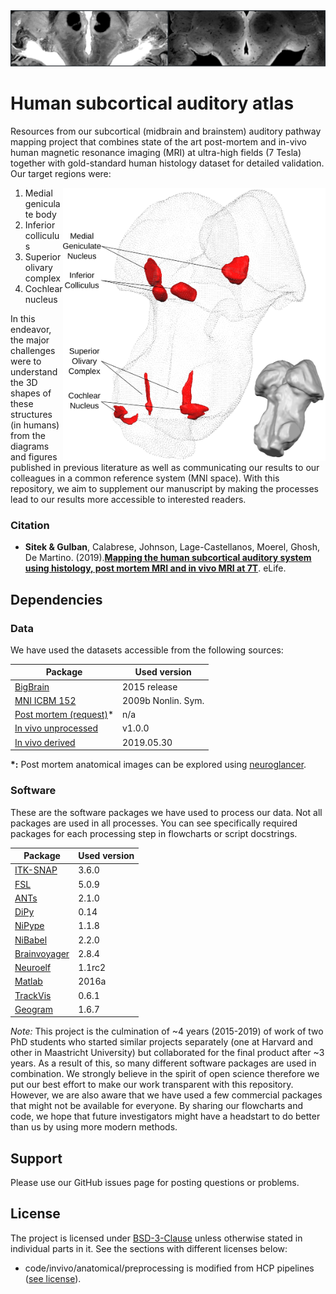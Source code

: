 <img src=readme_visuals/visual_01.svg>

# Human subcortical auditory atlas
Resources from our subcortical (midbrain and brainstem) auditory pathway mapping project that combines state of the art post-mortem and in-vivo human magnetic resonance imaging (MRI) at ultra-high fields (7 Tesla) together with gold-standard human histology dataset for detailed validation. Our target regions were:

<img src="readme_visuals/visual_02.svg" width=420 align="right" />

1. Medial geniculate body
2. Inferior colliculus
3. Superior olivary complex
4. Cochlear nucleus

In this endeavor, the major challenges were to understand the 3D shapes of these structures (in humans) from the diagrams and figures published in previous literature as well as communicating our results to our colleagues in a common reference system (MNI space). With this repository, we aim to supplement our manuscript by making the processes lead to our results more accessible to interested readers.

### Citation
- __Sitek & Gulban__, Calabrese, Johnson, Lage-Castellanos, Moerel, Ghosh, De Martino. (2019).[__Mapping the human subcortical auditory system using histology, post mortem MRI and in vivo MRI at 7T__](https://elifesciences.org/articles/48932). eLife.

## Dependencies

### Data
We have used the datasets accessible from the following sources:

| Package                                                  | Used version |
|----------------------------------------------------------|--------------|
| [BigBrain](https://bigbrain.loris.ca/main.php)           | 2015 release |
| [MNI ICBM 152](http://www.bic.mni.mcgill.ca/ServicesAtlases/ICBM152NLin2009)| 2009b Nonlin. Sym.|
| [Post mortem (request)](http://www.civm.duhs.duke.edu/SharedData/DataSupplements.htm)*| n/a        |
| [In vivo unprocessed](https://openneuro.org/datasets/ds001942)| v1.0.0     |
| [In vivo derived](https://osf.io/hxekn/)                 | 2019.05.30 |

__*:__ Post mortem anatomical images can be explored using [neuroglancer](http://oms.mit.edu:8080/#!%7B%22layers%22:%7B%22precomputed%22:%7B%22source%22:%22precomputed://http://oms.mit.edu:8080/precomputed%22%2C%22type%22:%22image%22%7D%7D%2C%22navigation%22:%7B%22pose%22:%7B%22position%22:%7B%22voxelSize%22:%5B50000%2C50000%2C50000%5D%2C%22voxelCoordinates%22:%5B789.3259887695312%2C577.9903564453125%2C586.8760986328125%5D%7D%7D%2C%22zoomFactor%22:25513.613430689424%7D%2C%22showSlices%22:false%2C%22layout%22:%224panel%22%7D).

### Software
These are the software packages we have used to process our data. Not all packages are used in all processes. You can see specifically required packages for each processing step in flowcharts or script docstrings.

| Package                                                  | Used version |
|----------------------------------------------------------|--------------|
| [ITK-SNAP](http://www.itksnap.org/)                      | 3.6.0        |
| [FSL](https://fsl.fmrib.ox.ac.uk/fsl)                    | 5.0.9        |
| [ANTs](http://stnava.github.io/ANTs/)                    | 2.1.0        |
| [DiPy](http://nipy.org/dipy/)                            | 0.14         |
| [NiPype](https://nipype.readthedocs.io)                  | 1.1.8        |
| [NiBabel](http://nipy.org/nibabel/)                      | 2.2.0        |
| [Brainvoyager](https://www.brainvoyager.com/)            | 2.8.4        |
| [Neuroelf](http://neuroelf.net/)                         | 1.1rc2       |
| [Matlab](https://www.mathworks.com/products/matlab.html) | 2016a        |
| [TrackVis](http://www.trackvis.org/)                     | 0.6.1        |
| [Geogram](http://alice.loria.fr/software/geogram)        | 1.6.7        |

_Note:_ This project is the culmination of ~4 years (2015-2019) of work of two PhD students who started similar projects separately (one at Harvard and other in Maastricht University) but collaborated for the final product after ~3 years. As a result of this, so many different software packages are used in combination. We strongly believe in the spirit of open science therefore we put our best effort to make our work transparent with this repository. However, we are also aware that we have used a few commercial packages that might not be available for everyone. By sharing our flowcharts and code, we hope that future investigators might have a headstart to do better than us by using more modern methods.

## Support

Please use our GitHub issues page for posting questions or problems.

## License
The project is licensed under [BSD-3-Clause](https://opensource.org/licenses/BSD-3-Clause) unless otherwise stated in individual parts in it. See the sections with different licenses below:
- code/invivo/anatomical/preprocessing is modified from HCP pipelines ([see license](./code/invivo/diffusion/01_preprocess/LICENSE.md)).
